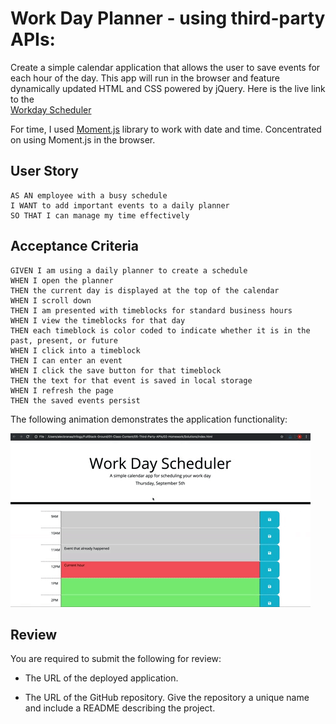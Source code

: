 # Work Day Planner - using third-party APIs: 

Create a simple calendar application that allows the user to save events for each hour of the day. This app will run in the browser and feature dynamically updated HTML and CSS powered by jQuery. Here is the live link to the  
<a href="https://markmcdnyu.github.io/Workday-Planner/" target="_blank">Workday Scheduler</a>

For time, I used [Moment.js](https://momentjs.com/) library to work with date and time. Concentrated on using Moment.js in the browser.

## User Story

```
AS AN employee with a busy schedule
I WANT to add important events to a daily planner
SO THAT I can manage my time effectively
```

## Acceptance Criteria

```
GIVEN I am using a daily planner to create a schedule
WHEN I open the planner
THEN the current day is displayed at the top of the calendar
WHEN I scroll down
THEN I am presented with timeblocks for standard business hours
WHEN I view the timeblocks for that day
THEN each timeblock is color coded to indicate whether it is in the past, present, or future
WHEN I click into a timeblock
THEN I can enter an event
WHEN I click the save button for that timeblock
THEN the text for that event is saved in local storage
WHEN I refresh the page
THEN the saved events persist
```

The following animation demonstrates the application functionality:

![day planner demo](assets/05-third-party-apis-homework-demo.gif)

## Review

You are required to submit the following for review:

* The URL of the deployed application.

* The URL of the GitHub repository. Give the repository a unique name and include a README describing the project.
